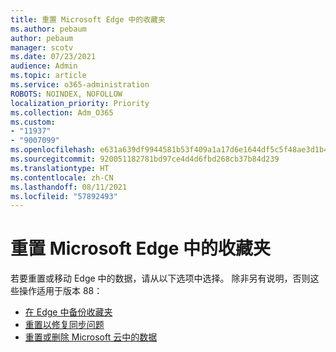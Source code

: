 ```yaml
---
title: 重置 Microsoft Edge 中的收藏夹
ms.author: pebaum
author: pebaum
manager: scotv
ms.date: 07/23/2021
audience: Admin
ms.topic: article
ms.service: o365-administration
ROBOTS: NOINDEX, NOFOLLOW
localization_priority: Priority
ms.collection: Adm_O365
ms.custom:
- "11937"
- "9007099"
ms.openlocfilehash: e631a639df9944581b53f409a1a17d6e1644df5c5f48ae3d1b40e1b33a4118da
ms.sourcegitcommit: 920051182781bd97ce4d4d6fbd268cb37b84d239
ms.translationtype: HT
ms.contentlocale: zh-CN
ms.lasthandoff: 08/11/2021
ms.locfileid: "57892493"
---
```

# <a name="reset-favorites-in-microsoft-edge"></a>重置 Microsoft Edge 中的收藏夹

若要重置或移动 Edge 中的数据，请从以下选项中选择。 除非另有说明，否则这些操作适用于版本 88： 

- [在 Edge 中备份收藏夹](https://docs.microsoft.com/deployedge/edge-learnmore-reset-data-in-cloud#back-up-your-favorites)
- [重置以修复同步问题](https://docs.microsoft.com/deployedge/edge-learnmore-reset-data-in-cloud#perform-a-reset-to-fix-a-synchronization-problem)
- [重置或删除 Microsoft 云中的数据](https://docs.microsoft.com/deployedge/edge-learnmore-reset-data-in-cloud#perform-a-reset-to-remove-your-data-from-microsofts-cloud)
